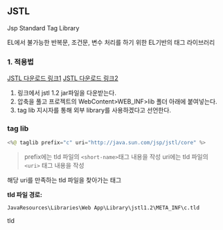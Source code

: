 ## JSTL

Jsp Standard Tag Library

EL에서 불가능한 반복문, 조건문, 변수 처리를 하기 위한 EL기반의 태그 라이브러리

### 1. 적용법
[JSTL 다운로드 링크1](https://mvnrepository.com/artifact/javax.servlet/jstl)
[JSTL 다운로드 링크2](http://www.java2s.com/Code/Jar/j/Downloadjstl12jar.htm)

1. 링크에서 jstl 1.2 jar파일을 다운받는다.
2. 압축을 풀고 프로젝트의 WebContent>WEB_INF>lib 폴더 아래에 붙여넣는다.
3. tag lib 지시자를 통해 외부 library를 사용하겠다고 선언한다.

### tag lib
```java
<%@ taglib prefix="c" uri="http://java.sun.com/jsp/jstl/core" %>
```
>prefix에는 tld 파일의 `<short-name>`태그 내용을 작성
>uri에는 tld 파일의 `<uri>` 태그 내용을 작성


해당 uri를 만족하는 tld 파일을 찾아가는 태그

**tld 파일 경로:** 
```
JavaResources\Libraries\Web App\Library\jstl1.2\META_INF\c.tld
```
tld
<!--stackedit_data:
eyJoaXN0b3J5IjpbMTUwMzA1Nzc2MSw5MDU0MzIxN119
-->